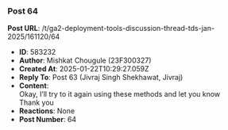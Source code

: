 ### Post 64
**Post URL**: /t/ga2-deployment-tools-discussion-thread-tds-jan-2025/161120/64
- **ID**: 583232
- **Author**: Mishkat Chougule (23F300327)
- **Created At**: 2025-01-22T10:29:27.059Z
- **Reply To**: Post 63 (Jivraj Singh Shekhawat, Jivraj)
- **Content**:  
  Okay,  I’ll try to it again using these methods and let you know<br>
Thank you
- **Reactions**: None
- **Post Number**: 64

